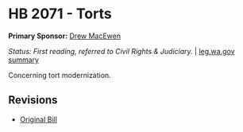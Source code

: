 # HB 2071 - Torts
**Primary Sponsor:** [Drew MacEwen](/person/leg/drew.macewen.md)

*Status: First reading, referred to Civil Rights & Judiciary.* | [leg.wa.gov summary](https://app.leg.wa.gov/billsummary?BillNumber=2071&Year=2021)

Concerning tort modernization.

## Revisions
* [Original Bill](1/)